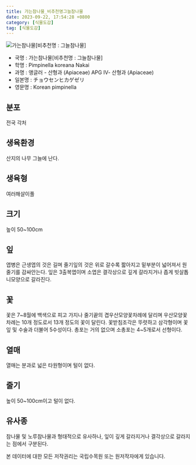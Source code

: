 ```yaml
---
title: 가는참나물_비추천명그늘참나물
date: 2023-09-22, 17:54:28 +0800
category: [식물도감]
tag: [식물도감]
---
```




![가는참나물[비추천명 : 그늘참나물]](http://www.nature.go.kr/fileUpload/plants/basic/Umbelliferae/Pimpinella/8246/8246_20160725133048545files_th2.jpg)
- 국명 : 가는참나물[비추천명 : 그늘참나물]
- 학명 : Pimpinella koreana Nakai
- 과명 : 앵글러 - 산형과 (Apiaceae) APG Ⅳ- 산형과 (Apiaceae)
- 일본명 : チョウセンヒカゲゼリ
- 영문명 : Korean pimpinella


## 분포
전국 각처
## 생육환경
산지의 나무 그늘에 난다.
## 생육형
여러해살이풀
## 크기
높이 50~100cm
## 잎
엽병은 근생엽의 것은 길며 줄기잎의 것은 위로 갈수록 짧아지고 밑부분이 넓어져서 원줄기를 감싸안는다. 잎은 3출복엽이며 소엽은 결각상으로 깊게 갈라지거나 좁게 빗살톱니모양으로 갈라진다.
## 꽃
꽃은 7~8월에 백색으로 피고 가지나 줄기끝의 겹우산모양꽃차례에 달리며 우산모양꽃차례는 10개 정도로서 13개 정도의 꽃이 달린다. 꽃받침조각은 뚜렷하고 삼각형이며 꽃잎 및 수술과 더불어 5수성이다. 총포는 거의 없으며 소총포는 4~5개로서 선형이다.
## 열매
열매는 분과로 넓은 타원형이며 털이 없다.
## 줄기
높이 50~100cm이고 털이 없다.
## 유사종
참나물 및 노루참나물과 형태적으로 유사하나, 잎이 깊게 갈라지거나 결각상으로 갈라지는 점에서 구분된다.






본 데이터에 대한 모든 저작권리는 국립수목원 또는 원저작자에게 있습니다.
